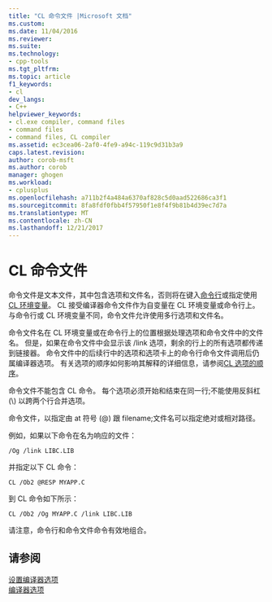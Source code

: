 ```yaml
---
title: "CL 命令文件 |Microsoft 文档"
ms.custom: 
ms.date: 11/04/2016
ms.reviewer: 
ms.suite: 
ms.technology:
- cpp-tools
ms.tgt_pltfrm: 
ms.topic: article
f1_keywords:
- cl
dev_langs:
- C++
helpviewer_keywords:
- cl.exe compiler, command files
- command files
- command files, CL compiler
ms.assetid: ec3cea06-2af0-4fe9-a94c-119c9d31b3a9
caps.latest.revision: 
author: corob-msft
ms.author: corob
manager: ghogen
ms.workload:
- cplusplus
ms.openlocfilehash: a711b2f4a484a6370af828c5d0aad522686ca3f1
ms.sourcegitcommit: 8fa8fdf0fbb4f57950f1e8f4f9b81b4d39ec7d7a
ms.translationtype: MT
ms.contentlocale: zh-CN
ms.lasthandoff: 12/21/2017
---
```

# <a name="cl-command-files"></a>CL 命令文件
命令文件是文本文件，其中包含选项和文件名，否则将在键入[命令行](../../build/reference/compiler-command-line-syntax.md)或指定使用[CL 环境变量](../../build/reference/cl-environment-variables.md)。 CL 接受编译器命令文件作为自变量在 CL 环境变量或命令行上。 与命令行或 CL 环境变量不同，命令文件允许使用多行选项和文件名。  
  
 命令文件名在 CL 环境变量或在命令行上的位置根据处理选项和命令文件中的文件名。 但是，如果在命令文件中会显示该 /link 选项，剩余的行上的所有选项都传递到链接器。 命令文件中的后续行中的选项和选项卡上的命令行命令文件调用后仍属编译器选项。 有关选项的顺序如何影响其解释的详细信息，请参阅[CL 选项的顺序](../../build/reference/order-of-cl-options.md)。  
  
 命令文件不能包含 CL 命令。 每个选项必须开始和结束在同一行;不能使用反斜杠 (\\) 以跨两个行合并选项。  
  
 命令文件，以指定由 at 符号 (@) 跟 filename;文件名可以指定绝对或相对路径。  
  
 例如，如果以下命令在名为响应的文件：  
  
```  
/Og /link LIBC.LIB  
```  
  
 并指定以下 CL 命令：  
  
```  
CL /Ob2 @RESP MYAPP.C  
```  
  
 到 CL 命令如下所示：  
  
```  
CL /Ob2 /Og MYAPP.C /link LIBC.LIB  
```  
  
 请注意，命令行和命令文件命令有效地组合。  
  
## <a name="see-also"></a>请参阅  
 [设置编译器选项](../../build/reference/setting-compiler-options.md)   
 [编译器选项](../../build/reference/compiler-options.md)